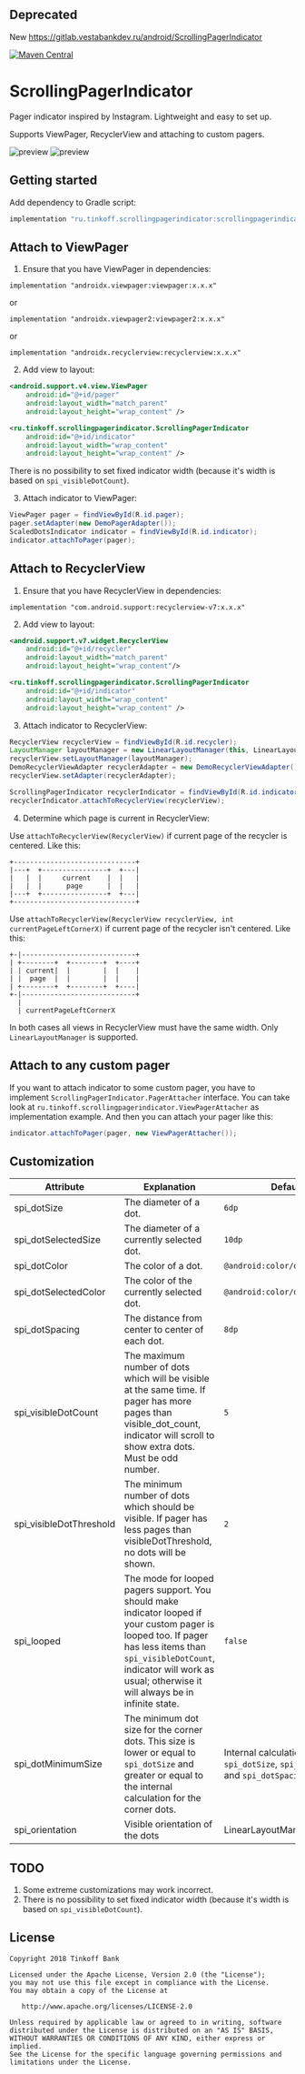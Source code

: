 ## Deprecated
New https://gitlab.vestabankdev.ru/android/ScrollingPagerIndicator

[![Maven Central][img version shield]][maven]

ScrollingPagerIndicator
=======================
Pager indicator inspired by Instagram. Lightweight and easy to set up.

Supports ViewPager, RecyclerView and attaching to custom pagers.

![preview](readmeAssets/demo.gif)
![preview](readmeAssets/demo-horizontal.gif)

## Getting started
Add dependency to Gradle script:
```Groovy
implementation "ru.tinkoff.scrollingpagerindicator:scrollingpagerindicator:x.x.x"
```
## Attach to ViewPager
1. Ensure that you have ViewPager in dependencies:
```
implementation "androidx.viewpager:viewpager:x.x.x"
```
or
```
implementation "androidx.viewpager2:viewpager2:x.x.x"
```
or
```
implementation "androidx.recyclerview:recyclerview:x.x.x"
```
2. Add view to layout:
```xml
<android.support.v4.view.ViewPager
    android:id="@+id/pager"
    android:layout_width="match_parent"
    android:layout_height="wrap_content" />

<ru.tinkoff.scrollingpagerindicator.ScrollingPagerIndicator
    android:id="@+id/indicator"
    android:layout_width="wrap_content"
    android:layout_height="wrap_content" />
```
There is no possibility to set fixed indicator width (because it's width is based on ```spi_visibleDotCount```).

3. Attach indicator to ViewPager:
```java
ViewPager pager = findViewById(R.id.pager);
pager.setAdapter(new DemoPagerAdapter());
ScaledDotsIndicator indicator = findViewById(R.id.indicator);
indicator.attachToPager(pager);
```
## Attach to RecyclerView
1. Ensure that you have RecyclerView in dependencies:
```
implementation "com.android.support:recyclerview-v7:x.x.x"
```
2. Add view to layout:
```xml
<android.support.v7.widget.RecyclerView
    android:id="@+id/recycler"
    android:layout_width="match_parent"
    android:layout_height="wrap_content"/>

<ru.tinkoff.scrollingpagerindicator.ScrollingPagerIndicator
    android:id="@+id/indicator"
    android:layout_width="wrap_content"
    android:layout_height="wrap_content" />
```
3. Attach indicator to RecyclerView:
```java
RecyclerView recyclerView = findViewById(R.id.recycler);
LayoutManager layoutManager = new LinearLayoutManager(this, LinearLayoutManager.HORIZONTAL, false);
recyclerView.setLayoutManager(layoutManager);
DemoRecyclerViewAdapter recyclerAdapter = new DemoRecyclerViewAdapter();
recyclerView.setAdapter(recyclerAdapter);

ScrollingPagerIndicator recyclerIndicator = findViewById(R.id.indicator);
recyclerIndicator.attachToRecyclerView(recyclerView);
```
4. Determine which page is current in RecyclerView:

Use ```attachToRecyclerView(RecyclerView)``` if current page of the recycler is centered.
Like this:
```
+------------------------------+
|---+  +----------------+  +---|
|   |  |     current    |  |   |
|   |  |      page      |  |   |
|---+  +----------------+  +---|
+------------------------------+
```
Use ```attachToRecyclerView(RecyclerView recyclerView, int currentPageLeftCornerX)``` if current page of the recycler isn't centered. Like this:
```
+-|----------------------------+
| +--------+  +--------+  +----+
| | current|  |        |  |    |
| |  page  |  |        |  |    |
| +--------+  +--------+  +----|
+-|----------------------------+
  |
  | currentPageLeftCornerX
```
In both cases all views in RecyclerView must have the same width. Only ```LinearLayoutManager``` is supported.
## Attach to any custom pager
If you want to attach indicator to some custom pager, you have to implement ```ScrollingPagerIndicator.PagerAttacher``` interface.
You can take look at ```ru.tinkoff.scrollingpagerindicator.ViewPagerAttacher``` as implementation example.
And then you can attach your pager like this:
```java
indicator.attachToPager(pager, new ViewPagerAttacher());
```
## Customization
| Attribute| Explanation| Default Value |
|-----------------------|-----------------------|--------|
| spi_dotSize| The diameter of a dot.| ```6dp```|
| spi_dotSelectedSize| The diameter of a currently selected dot.| ```10dp```|
| spi_dotColor     | The color of a dot. | ```@android:color/darker_gray```|
| spi_dotSelectedColor| The color of the currently selected dot.| ```@android:color/darker_gray```  |
| spi_dotSpacing      | The distance from center to center of each dot. | ```8dp```       |
| spi_visibleDotCount | The maximum number of dots which will be visible at the same time. If pager has more pages than visible_dot_count, indicator will scroll to show extra dots. Must be odd number.  | ```5```          |
| spi_visibleDotThreshold | The minimum number of dots which should be visible. If pager has less pages than visibleDotThreshold, no dots will be shown.  | ```2```          |
| spi_looped | The mode for looped pagers support. You should make indicator looped if your custom pager is looped too. If pager has less items than ```spi_visibleDotCount```, indicator will work as usual; otherwise it will always be in infinite state. | ```false```|
| spi_dotMinimumSize | The minimum dot size for the corner dots. This size is lower or equal to ```spi_dotSize``` and greater or equal to the internal calculation for the corner dots. | Internal calculation based on ```spi_dotSize```, ```spi_dotSelectedSize``` and ```spi_dotSpacing``` |
| spi_orientation | Visible orientation of the dots | LinearLayoutManager.HORIZONTAL |

## TODO
1. Some extreme customizations may work incorrect.
2. There is no possibility to set fixed indicator width (because it's width is based on ```spi_visibleDotCount```).

## License
```
Copyright 2018 Tinkoff Bank

Licensed under the Apache License, Version 2.0 (the "License");
you may not use this file except in compliance with the License.
You may obtain a copy of the License at

   http://www.apache.org/licenses/LICENSE-2.0

Unless required by applicable law or agreed to in writing, software
distributed under the License is distributed on an "AS IS" BASIS,
WITHOUT WARRANTIES OR CONDITIONS OF ANY KIND, either express or implied.
See the License for the specific language governing permissions and
limitations under the License.
```
[img version shield]: https://img.shields.io/maven-central/v/ru.tinkoff.scrollingpagerindicator/scrollingpagerindicator.svg?maxAge=3600
[maven]: https://search.maven.org/#search%7Cga%7C1%7Cg%3A%22ru.tinkoff.scrollingpagerindicator%22
